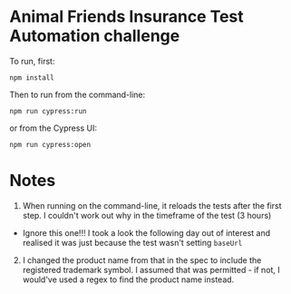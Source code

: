 # Animal Friends Insurance Test Automation challenge

To run, first:

```
npm install
```

Then to run from the command-line:

```
npm run cypress:run
```

or from the Cypress UI:

```
npm run cypress:open
```

# Notes

1. When running on the command-line, it reloads the tests after the first step. I couldn't work out why in the timeframe of the test (3 hours)
* Ignore this one!!! I took a look the following day out of interest and realised it was just because the test wasn't setting `baseUrl`

2. I changed the product name from that in the spec to include the registered trademark symbol. I assumed that was permitted - if not, I would've used a regex to find the product name instead.
